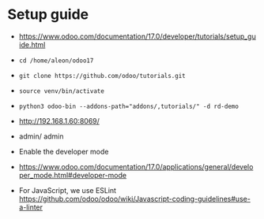 # Setup guide

- https://www.odoo.com/documentation/17.0/developer/tutorials/setup_guide.html


- `cd /home/aleon/odoo17`
- `git clone https://github.com/odoo/tutorials.git`
- `source venv/bin/activate`
- `python3 odoo-bin --addons-path="addons/,tutorials/" -d rd-demo`
- http://192.168.1.60:8069/
- admin/ admin

- Enable the developer mode
- https://www.odoo.com/documentation/17.0/applications/general/developer_mode.html#developer-mode

- For JavaScript, we use ESLint 
https://github.com/odoo/odoo/wiki/Javascript-coding-guidelines#use-a-linter